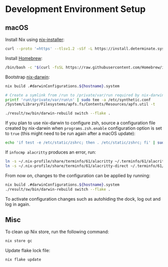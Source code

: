 # Development Environment Setup

## macOS

Install Nix using [nix-installer](https://github.com/DeterminateSystems/nix-installer):

```bash
curl --proto '=https' --tlsv1.2 -sSf -L https://install.determinate.systems/nix | sh -s -- install --diagnostic-endpoint=""
```

Install [Homebrew](https://github.com/Homebrew/brew):

```bash
/bin/bash -c "$(curl -fsSL https://raw.githubusercontent.com/Homebrew/install/HEAD/install.sh)"
```

Bootstrap [nix-darwin](https://github.com/LnL7/nix-darwin):

```bash
nix build .#darwinConfigurations.${hostname}.system

# Create a symlink from /run to /private/var/run required by nix-darwin. This step is needed since macOS does not allow any software to write to the root directory.
printf 'run\tprivate/var/run\n' | sudo tee -a /etc/synthetic.conf
/System/Library/Filesystems/apfs.fs/Contents/Resources/apfs.util -t

./result/sw/bin/darwin-rebuild switch --flake .
```

If you plan to use nix-darwin to configure zsh, source a configuration file created by nix-darwin when `programs.zsh.enable` configuration option is set to `true` (this might need to be run again after a macOS update):

```bash
echo 'if test -e /etc/static/zshrc; then . /etc/static/zshrc; fi' | sudo tee -a /etc/zshrc
```

If `infocmp alacritty` produces an error, run:

```bash
ln -s ~/.nix-profile/share/terminfo/61/alacritty ~/.terminfo/61/alacritty
ln -s ~/.nix-profile/share/terminfo/61/alacritty-direct ~/.terminfo/61/alacritty-direct
```

From now on, changes to the configuration can be applied by running:

```bash
nix build .#darwinConfigurations.${hostname}.system
./result/sw/bin/darwin-rebuild switch --flake .
```

To activate configuration changes such as autohiding the dock, log out and log in again.

## Misc

To clean up Nix store, run the following command:

```bash
nix store gc
```

Update flake lock file:

```bash
nix flake update
```
